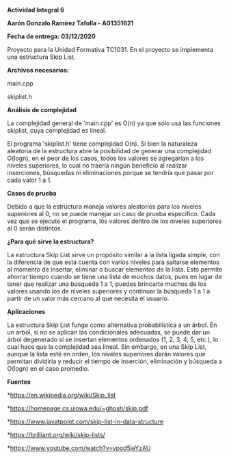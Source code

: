 **Actividad Integral 6**

**Aarón Gonzalo Ramírez Tafolla - A01351621**

**Fecha de entrega: 03/12/2020**

Proyecto para la Unidad Formativa TC1031. En el proyecto se implementa una estructura Skip List. 

**Archivos necesarios:**

main.cpp

skiplist.h

**Análisis de complejidad**

La complejidad general de 'main.cpp' es O(n) ya que sólo usa las funciones skiplist, cuya complejidad es lineal.

El programa 'skiplist.h' tiene complejidad O(n). Si bien la naturaleza aleatoria de la estructura abre la posibilidad de generar una complejidad
O(logn), en el peor de los casos, todos los valores se agregarían a los niveles superiores, lo cual no traería ningún beneficio al realizar inserciones, búsquedas
ni eliminaciones porque se tendría que pasar por cada valor 1 a 1.

**Casos de prueba**

Debido a que la estructura maneja valores aleatorios para los niveles superiores al 0, no se puede manejar un caso de prueba específico. Cada vez que se ejecute el
programa, los valores dentro de los niveles superiores al 0 serán distintos.

**¿Para qué sirve la estructura?**

La estructura Skip List sirve un propósito similar a la lista ligada simple, con la diferencia de que esta cuenta con varios niveles para saltarse
elementos al momento de insertar, eliminar o buscar elementos de la lista. Esto permite ahorrar tiempo cuando se tiene una lista de muchos datos, pues en lugar
de tener que realizar una búsqueda 1 a 1, puedes brincarte muchos de los valores usando los de niveles superiores y continuar la búsqueda 1 a 1 a partir de un valor
más cercano al que necesita el usuario.

**Aplicaciones**

La estructura Skip List funge como alternativa probabilística a un árbol. En un árbol, si no se aplican las condicionales adecuadas, se puede dar un árbol degenerado
si se insertan elementos ordenados (1, 2, 3, 4, 5, etc.), lo cual hace que la complejidad sea lineal. Sin embargo, en una Skip List, aunque la lista esté en orden,
los niveles superiores darán valores que permitan dividirla y reducir el tiempo de inserción, eliminación y búsqueda a O(logn) en el caso promedio.

**Fuentes**

*https://en.wikipedia.org/wiki/Skip_list

*https://homepage.cs.uiowa.edu/~ghosh/skip.pdf

*https://www.javatpoint.com/skip-list-in-data-structure

*https://brilliant.org/wiki/skip-lists/

*https://www.youtube.com/watch?v=ypod5jeYzAU
